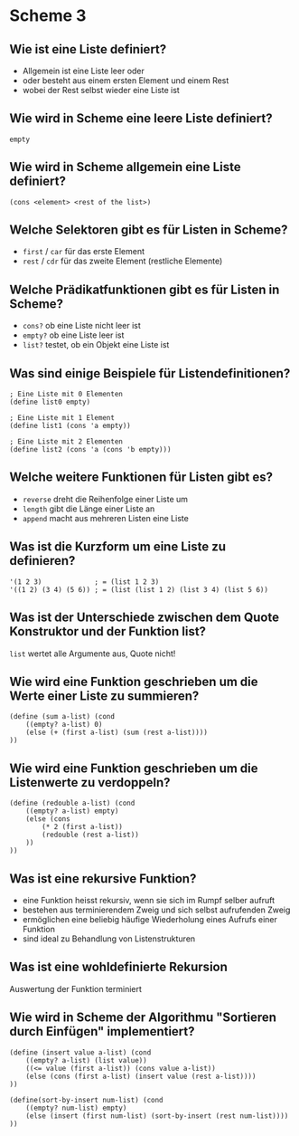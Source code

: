 # Scheme 3

## Wie ist eine Liste definiert?
* Allgemein ist eine Liste leer oder
* oder besteht aus einem ersten Element und einem Rest
* wobei der Rest selbst wieder eine Liste ist

## Wie wird in Scheme eine leere Liste definiert?
```
empty
```

## Wie wird in Scheme allgemein eine Liste definiert?
```
(cons <element> <rest of the list>)
```

## Welche Selektoren gibt es für Listen in Scheme?
* `first` / `car` für das erste Element
* `rest` / `cdr` für das zweite Element (restliche Elemente)

## Welche Prädikatfunktionen gibt es für Listen in Scheme?
* `cons?` ob eine Liste nicht leer ist
* `empty?` ob eine Liste leer ist
* `list?` testet, ob ein Objekt eine Liste ist

## Was sind einige Beispiele für Listendefinitionen?
```
; Eine Liste mit 0 Elementen
(define list0 empty)

; Eine Liste mit 1 Element
(define list1 (cons 'a empty))

; Eine Liste mit 2 Elementen
(define list2 (cons 'a (cons 'b empty)))
```

## Welche weitere Funktionen für Listen gibt es?
* `reverse` dreht die Reihenfolge einer Liste um
* `length` gibt die Länge einer Liste an
* `append` macht aus mehreren Listen eine Liste

## Was ist die Kurzform um eine Liste zu definieren?
```
'(1 2 3)             ; = (list 1 2 3)
'((1 2) (3 4) (5 6)) ; = (list (list 1 2) (list 3 4) (list 5 6))
```

## Was ist der Unterschiede zwischen dem Quote Konstruktor und der Funktion list?
`list` wertet alle Argumente aus, Quote nicht!

## Wie wird eine Funktion geschrieben um die Werte einer Liste zu summieren?
```
(define (sum a-list) (cond 
    ((empty? a-list) 0)
    (else (+ (first a-list) (sum (rest a-list))))
))
```

## Wie wird eine Funktion geschrieben um die Listenwerte zu verdoppeln?
```
(define (redouble a-list) (cond 
    ((empty? a-list) empty)
    (else (cons 
        (* 2 (first a-list))
        (redouble (rest a-list))
    ))
))
```

## Was ist eine rekursive Funktion?
* eine Funktion heisst rekursiv, wenn sie sich im Rumpf selber aufruft
* bestehen aus terminierendem Zweig und sich selbst aufrufenden Zweig
* ermöglichen eine beliebig häufige Wiederholung eines Aufrufs einer Funktion
* sind ideal zu Behandlung von Listenstrukturen

## Was ist eine wohldefinierte Rekursion
Auswertung der Funktion terminiert

## Wie wird in Scheme der Algorithmu "Sortieren durch Einfügen" implementiert?
```
(define (insert value a-list) (cond
    ((empty? a-list) (list value))
    ((<= value (first a-list)) (cons value a-list))
    (else (cons (first a-list) (insert value (rest a-list))))
))

(define(sort-by-insert num-list) (cond
    ((empty? num-list) empty)
    (else (insert (first num-list) (sort-by-insert (rest num-list))))
))
```

